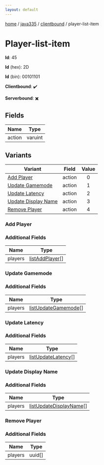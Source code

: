 ```yaml
---
layout: default
---
```


[home](/)  /  [java335](/protocol/java335)  /  [clientbound](/protocol/java335/clientbound)  /  player-list-item

# Player-list-item

**Id**: 45

**Id** (hex): 2D

**Id** (bin): 00101101

**Clientbound**: ✔️

**Serverbound**: ✖️

## Fields

Name | Type
---|---
action | varuint

## Variants

Variant | Field | Value
---|---|:---:
[Add Player](#add_player) | action | 0
[Update Gamemode](#update_gamemode) | action | 1
[Update Latency](#update_latency) | action | 2
[Update Display Name](#update_display_name) | action | 3
[Remove Player](#remove_player) | action | 4

### Add Player

### Additional Fields

Name | Type
---|---
players | [listAddPlayer](/protocol/java335/types/list-add-player)[]

### Update Gamemode

### Additional Fields

Name | Type
---|---
players | [listUpdateGamemode](/protocol/java335/types/list-update-gamemode)[]

### Update Latency

### Additional Fields

Name | Type
---|---
players | [listUpdateLatency](/protocol/java335/types/list-update-latency)[]

### Update Display Name

### Additional Fields

Name | Type
---|---
players | [listUpdateDisplayName](/protocol/java335/types/list-update-display-name)[]

### Remove Player

### Additional Fields

Name | Type
---|---
players | uuid[]

